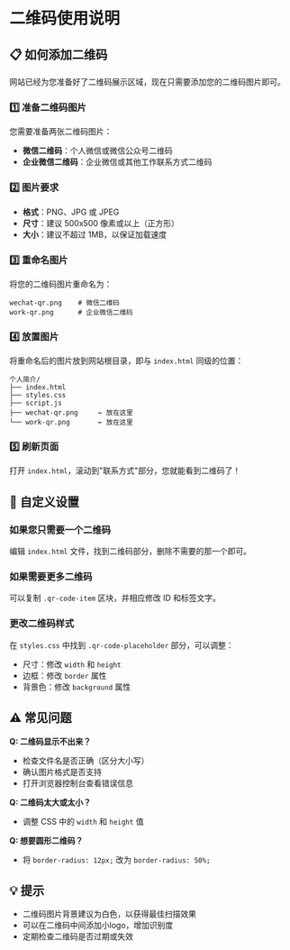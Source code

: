 # 二维码使用说明

## 📋 如何添加二维码

网站已经为您准备好了二维码展示区域，现在只需要添加您的二维码图片即可。

### 1️⃣ 准备二维码图片

您需要准备两张二维码图片：

- **微信二维码**：个人微信或微信公众号二维码
- **企业微信二维码**：企业微信或其他工作联系方式二维码

### 2️⃣ 图片要求

- **格式**：PNG、JPG 或 JPEG
- **尺寸**：建议 500x500 像素或以上（正方形）
- **大小**：建议不超过 1MB，以保证加载速度

### 3️⃣ 重命名图片

将您的二维码图片重命名为：

```
wechat-qr.png    # 微信二维码
work-qr.png      # 企业微信二维码
```

### 4️⃣ 放置图片

将重命名后的图片放到网站根目录，即与 `index.html` 同级的位置：

```
个人简介/
├── index.html
├── styles.css
├── script.js
├── wechat-qr.png     ← 放在这里
└── work-qr.png       ← 放在这里
```

### 5️⃣ 刷新页面

打开 `index.html`，滚动到"联系方式"部分，您就能看到二维码了！

## 🎨 自定义设置

### 如果您只需要一个二维码

编辑 `index.html` 文件，找到二维码部分，删除不需要的那一个即可。

### 如果需要更多二维码

可以复制 `.qr-code-item` 区块，并相应修改 ID 和标签文字。

### 更改二维码样式

在 `styles.css` 中找到 `.qr-code-placeholder` 部分，可以调整：
- 尺寸：修改 `width` 和 `height`
- 边框：修改 `border` 属性
- 背景色：修改 `background` 属性

## ⚠️ 常见问题

**Q: 二维码显示不出来？**
- 检查文件名是否正确（区分大小写）
- 确认图片格式是否支持
- 打开浏览器控制台查看错误信息

**Q: 二维码太大或太小？**
- 调整 CSS 中的 `width` 和 `height` 值

**Q: 想要圆形二维码？**
- 将 `border-radius: 12px;` 改为 `border-radius: 50%;`

## 💡 提示

- 二维码图片背景建议为白色，以获得最佳扫描效果
- 可以在二维码中间添加小logo，增加识别度
- 定期检查二维码是否过期或失效
